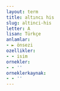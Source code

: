 ```yaml
---
layout: term
title: altıncı his
slug: altinci-his
letter: A
lisan: Türkçe
anlamlar:
- ► önsezi
ozellikler:
- - isim
ornekler:
- - ''
orneklerkaynak:
- - ''
---
```

